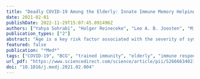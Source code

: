 ```yaml
---
title: "Deadly COVID-19 Among the Elderly: Innate Immune Memory Helping those Most in Need"
date: 2021-02-01
publishDate: 2022-11-29T15:07:45.091496Z
authors: ["Yahya Sohrabi", "Holger Reineceke", "Leo A. B. Joosten", "Mihai G. Netea"]
publication_types: ["2"]
abstract: "Age is a key risk factor associated with the severity of symptoms caused by SARS-Co-V2 and there is an urgent need to reduce COVID-19 morbidity and mortality in elderly individuals. We discuss evidence suggesting that trained immunity elicited by BCG vaccination may improve immune responses and can serve as a strategy to combat COVID-19 in this population."
featured: false
publication: "*Med*"
tags: ["COVID-19", "BCG", "trained immunity", "elderly", "immune response"]
url_pdf: "https://www.sciencedirect.com/science/article/pii/S2666634021000659"
doi: "10.1016/j.medj.2021.02.004"
---
```


